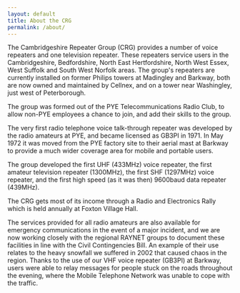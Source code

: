 ```yaml
---
layout: default
title: About the CRG
permalink: /about/
---
```

The Cambridgeshire Repeater Group (CRG) provides a number of voice repeaters and one television repeater. These repeaters service users in the Cambridgeshire, Bedfordshire, North East Hertfordshire, North West Essex, West Suffolk and South West Norfolk areas. The group's repeaters are currently installed on former Philips towers at Madingley and Barkway, both are now owned and maintained by Cellnex, and on a tower near Washingley, just west of Peterborough.

The group was formed out of the PYE Telecommunications Radio Club, to allow non-PYE employees a chance to join, and add their skills to the group.

The very first radio telephone voice talk-through repeater was developed by the radio amateurs at PYE, and became licensed as GB3PI in 1971. In May 1972 it was moved from the PYE factory site to their aerial mast at Barkway to provide a much wider coverage area for mobile and portable users.

The group developed the first UHF (433MHz) voice repeater, the first amateur television repeater (1300MHz), the first SHF (1297MHz) voice repeater, and the first high speed (as it was then) 9600baud data repeater (439MHz).

The CRG gets most of its income through a Radio and Electronics Rally which is held annually at Foxton Village Hall.

The services provided for all radio amateurs are also available for emergency communications in the event of a major incident, and we are now working closely with the regional RAYNET groups to document these facilities in line with the Civil Contingencies Bill. An example of their use relates to the heavy snowfall we suffered in 2002 that caused chaos in the region. Thanks to the use of our VHF voice repeater (GB3PI) at Barkway, users were able to relay messages for people stuck on the roads throughout the evening, where the Mobile Telephone Network was unable to cope with the traffic.